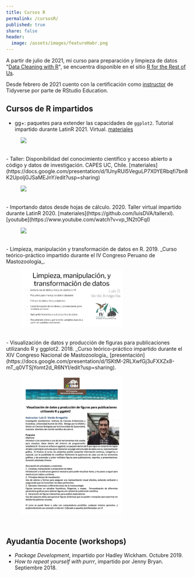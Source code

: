 ```yaml
---
title: Cursos R
permalink: /cursosR/
published: true
share: false
header:
  image: /assets/images/featureHabr.png
---
```


A partir de julio de 2021, mi curso para preparación y limpieza de datos "[Data Cleaning with R](https://rfortherestofus.com/courses/data-cleaning/)", se encuentra disponible en el sitio [R for the Rest of Us](https://rfortherestofus.com).

Desde febrero de 2021 cuento con la certificación como [instructor](https://education.rstudio.com/trainers/people/verde_arregoitia+luis/) de Tidyverse por parte de RStudio Education.


## Cursos de R impartidos

- gg+: paquetes para extender las capacidades de `ggplot2`. Tutorial impartido durante LatinR 2021. Virtual. [materiales](https://github.com/luisDVA/ggmas)
<figure>
    <a href="https://pbs.twimg.com/media/FDWdlN0XoAMSKhe?format=jpg&name=large"><img src="https://pbs.twimg.com/media/FDWdlN0XoAMSKhe?format=jpg&name=large" width= "280"></a>
</figure>
<br/>
- Taller: Disponibilidad del conocimiento científico y acceso abierto a código y datos de investigación. CAPES UC, Chile. [materiales](https://docs.google.com/presentation/d/1UnyRUl5VeguLP7X0YERbqfi7bn8K2UpoljGJSaMEJnY/edit?usp=sharing)
<figure>
    <a href="https://pbs.twimg.com/media/E90o9n-XMAIbyEX?format=jpg&name=large"><img src="https://pbs.twimg.com/media/E90o9n-XMAIbyEX?format=jpg&name=large" width= "280"></a>
</figure>
<br/>
-  Importando datos desde hojas de cálculo. 2020. Taller virtual impartido durante LatinR 2020. [materiales](https://github.com/luisDVA/tallerxl). [youtube](https://www.youtube.com/watch?v=vp_1N2tOFqI)  
<figure>
    <a href="https://pbs.twimg.com/media/EixIkqyXsAM6205?format=jpg&name=large"><img src="https://pbs.twimg.com/media/EixIkqyXsAM6205?format=jpg&name=large" width= "280"></a>
</figure>
<br/>
- Limpieza, manipulación y transformación de datos en R. 2019. _Curso teórico-práctico impartido durante el IV Congreso Peruano de Mastozoología_.   
<figure>
    <a href="/assets/images/luisaamp.png"><img src="/assets/images/luisaamp.png" width= "280"></a>
</figure>
<br/>
- Visualización de datos y producción de figuras para publicaciones utilizando R y ggplot2. 2018. _Curso teórico-práctico impartido durante el XIV Congreso Nacional de Mastozoología_ [presentación](https://docs.google.com/presentation/d/1SKtM-2RLXwfGj3uFXXZx8-mT_q0VTSjYomt2d_R6NYI/edit?usp=sharing).  
<figure>
    <a href="/assets/images/ldcnm18.png"><img src="/assets/images/ldcnm18.png" width= "280"></a>
</figure>
<br/>

## Ayudantía Docente (workshops)

- _Package Development_, impartido por Hadley Wickham. Octubre 2019.
- _How to repeat yourself with purrr_, impartido por Jenny Bryan. Septiembre 2018.   

